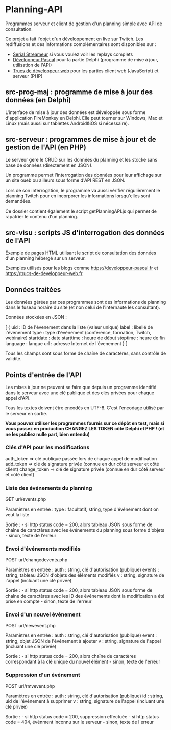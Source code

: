 # Planning-API

Programmes serveur et client de gestion d'un planning simple avec API de consultation.

Ce projet a fait l'objet d'un développement en live sur Twitch. Les rediffusions et des informations complémentaires sont disponibles sur :

* [Serial Streameur](https://serialstreameur.fr/planning-api.html) si vous voulez voir les replays complets
* [Développeur Pascal](https://developpeur-pascal.fr/planning-api.html) pour la partie Delphi (programme de mise à jour, utilisation de l'API)
* [Trucs de développeur web](https://trucs-de-developpeur-web.fr/planning-api.html) pour les parties client web (JavaScript) et serveur (PHP)

## src-prog-maj : programme de mise à jour des données (en Delphi)

L'interface de mise à jour des données est développée sous forme d'application FireMonkey en Delphi. Elle peut tourner sur Windows, Mac et Linux (mais aussi sur tablettes Android&iOS si nécessaire).

## src-serveur : programmes de mise à jour et de gestion de l'API (en PHP)

Le serveur gère le CRUD sur les données du planning et les stocke sans base de données (directement en JSON).

Un programme permet l'interrogation des données pour leur affichage sur un site oueb ou ailleurs sous forme d'API REST en JSON.

Lors de son interrogation, le programme va aussi vérifier régulièrement le planning Twitch pour en incorporer les informations lorsqu'elles sont demandées.

Ce dossier contient également le script getPlanningAPI.js qui permet de rapatrier le contenu d'un planning.

## src-visu : scripts JS d'interrogation des données de l'API

Exemple de pages HTML utilisant le script de consultation des données d'un planning hébergé sur un serveur.

Exemples utilisés pour les blogs comme https://developpeur-pascal.fr et https://trucs-de-developpeur-web.fr

## Données traitées

Les données gérées par ces programmes sont des informations de planning dans le fuseau horaire du site (et non celui de l'internaute les consultant).

Données stockées en JSON :

[
	{
		uid : ID de l'évenement dans la liste (valeur unique)
		label : libellé de l'évenement
		type : type d'événement (conférence, formation, Twitch, webinaire)
		startdate : date
		starttime : heure de début
		stoptime : heure de fin
		language : langue
		url : adresse Internet de l'évenement
	}
]

Tous les champs sont sous forme de chaîne de caractères, sans contrôle de validité.

## Points d'entrée de l'API

Les mises à jour ne peuvent se faire que depuis un programme identifié dans le serveur avec une clé publique et des clés privées pour chaque appel d'API.

Tous les textes doivent être encodés en UTF-8. C'est l'encodage utilisé par le serveur en sortie.

**Vous pouvez utiliser les programmes fournis sur ce dépôt en test, mais si vous passez en production CHANGEZ LES TOKEN côté Delphi et PHP ! (et ne les publiez nulle part, bien entendu)**

### Clés d'API pour les modifications

auth_token => clé publique passée lors de chaque appel de modification
add_token => clé de signature privée (connue en dur côté serveur et côté client)
change_token => clé de signature privée (connue en dur côté serveur et côté client)

### Liste des événements du planning

GET url/events.php

Paramètres en entrée :
	type : facultatif, string, type d'événement dont on veut la liste
	
Sortie : 
	- si http status code = 200, alors tableau JSON sous forme de chaîne de caractères avec les événements du planning sous forme d'objets
	- sinon, texte de l'erreur

### Envoi d'événements modifiés

POST url/changedevents.php

Paramètres en entrée :
	auth : string, clé d'autorisation (publique)
	events : string, tableau JSON d'objets des éléments modifiés
	v : string, signature de l'appel (incluant une clé privée)
	
Sortie : 
	- si http status code = 200, alors tableau JSON sous forme de chaîne de caractères avec les ID des événements dont la modification a été prise en compte
	- sinon, texte de l'erreur

### Envoi d'un nouvel événement

POST url/newevent.php

Paramètres en entrée :
	auth : string, clé d'autorisation (publique)
	event : string, objet JSON de l'événement à ajouter
	v : string, signature de l'appel (incluant une clé privée)
	
Sortie : 
	- si http status code = 200, alors chaîne de caractères correspondant à la clé unique du nouvel élément
	- sinon, texte de l'erreur

### Suppression d'un événement

POST url/rmvevent.php

Paramètres en entrée :
	auth : string, clé d'autorisation (publique)
	id : string, uid de l'événement à supprimer
	v : string, signature de l'appel (incluant une clé privée)
	
Sortie : 
	- si http status code = 200, suppression effectuée
	- si http status code = 404, événment inconnu sur le serveur
	- sinon, texte de l'erreur
